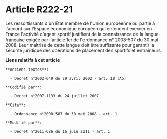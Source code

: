 # Article R222-21

Les ressortissants d'un Etat membre de l'Union européenne ou partie à l'accord sur l'Espace économique européen qui entendent
exercer en France l'activité d'agent sportif justifient de la connaissance de la langue française exigée par l'article 1er de
l'ordonnance n° 2008-507 du 30 mai 2008. Leur maîtrise de cette langue doit être suffisante pour garantir la sécurité
juridique des opérations de placement des sportifs et entraîneurs.

**Liens relatifs à cet article**

	**Anciens textes**:

	  - Décret n°2002-649 du 29 avril 2002 - art. 18 (Ab)

	**Codifié par**:

	  - Décret n°2007-1133 du 24 juillet 2007

	**Cite**:

	  - Ordonnance n°2008-507 du 30 mai 2008 - art. 1

	**Modifié par**:

	  - Décret n°2011-686 du 16 juin 2011 - art. 1
